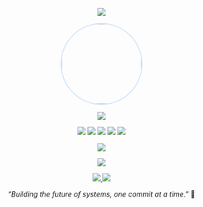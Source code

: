 <p align="center">
  <img src="https://capsule-render.vercel.app/api?type=transparent&color=1E293B&height=100&section=header&text=Hello,%20I'm%20vxyzview&fontSize=45&fontColor=D4E5FE&animation=fadeIn&font=JetBrains%20Mono" />
</p>

<p align="center">
  <img src="https://i.postimg.cc/vDRr7y25/Icon-Pfp-Anime-waifu2x-CUnet-16-0x-noise3-GPU.png" width="160px" style="border-radius: 50%; border: 2px solid #D4E5FE;" />
</p>

<p align="center">
  <img src="https://readme-typing-svg.herokuapp.com?font=JetBrains+Mono&color=D4E5FE&size=22&center=true&vCenter=true&width=500&lines=Low-Level+System+Developer;Linux+%7C+Kernel+Enthusiast;Passionate+about+OS+Architecture" />
</p>

<p align="center">
  <img src="https://img.shields.io/badge/Linux-1E293B?style=for-the-badge&logo=linux&logoColor=D4E5FE" />
  <img src="https://img.shields.io/badge/Android-1E293B?style=for-the-badge&logo=android&logoColor=D4E5FE" />
  <img src="https://img.shields.io/badge/C-1E293B?style=for-the-badge&logo=c&logoColor=D4E5FE" />
  <img src="https://img.shields.io/badge/VIM-1E293B?style=for-the-badge&logo=vim&logoColor=D4E5FE" />
  <img src="https://img.shields.io/badge/Git-1E293B?style=for-the-badge&logo=git&logoColor=D4E5FE" />
</p>

<p align="center">
  <img src="https://github-stats-alpha.vercel.app/api?username=vxyzview&cc=0F172A&tc=D4E5FE&ic=F4858B&bc=0000" style="max-width: 100%;" />
</p>

<p align="center">
  <img src="https://capsule-render.vercel.app/api?type=transparent&color=1E293B&height=60&section=header&text=🌐%20Connect&fontSize=35&fontColor=D4E5FE&animation=fadeIn&font=JetBrains%20Mono" />
</p>

<p align="center">
  <a href="https://github.com/vxyzview">
    <img src="https://img.shields.io/badge/GitHub-0F172A?style=for-the-badge&logo=github&logoColor=D4E5FE" />
  </a>
  <a href="https://twitter.com/your-handle">
    <img src="https://img.shields.io/badge/Twitter-0F172A?style=for-the-badge&logo=twitter&logoColor=D4E5FE" />
  </a>
</p>

<p align="center">
  <i>“Building the future of systems, one commit at a time.”</i> 🚀  
</p>
